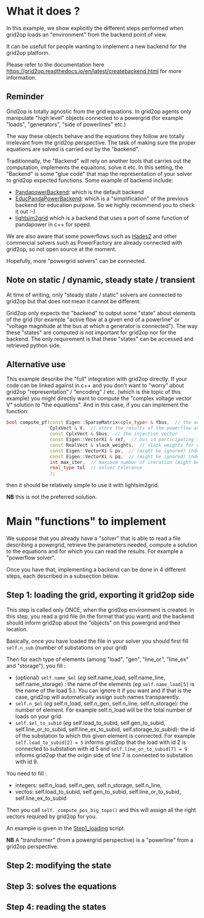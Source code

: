 # What it does ?

In this example, we show explicitly the different steps performed when grid2op loads an "environment"
from the backend point of view.

It can be usefull for people wanting to implement a new backend for the grid2op platform.

Please refer to the documentation here https://grid2op.readthedocs.io/en/latest/createbackend.html 
for more information.

## Reminder

Grid2op is totally agnostic from the grid equations. In grid2op agents only manipulate "high level" objects
connected to a powergrid (for example "loads", "generators", "side of powerlines" etc.)

The way these objects behave and the equations they follow are totally irrelevant from the grid2op perspective. The task of making sure the proper equations are solved is carried out by the "backend".

Traditionnally, the "Backend" will rely on another tools that carries out the computation, implements the equaitons, solve it etc. In this setting, the "Backend" is some "glue code" that map the representation of your solver to grid2op expected functions. Some example of backend include:

- [PandapowerBackend](https://grid2op.readthedocs.io/en/latest/backend.html#grid2op.Backend.PandaPowerBackend): which is the default backend
- [EducPandaPowerBackend](https://github.com/rte-france/Grid2Op/blob/master/grid2op/Backend/EducPandaPowerBackend.py): which is a "simplification" of the previous backend for education purpose. So we highly recommend you to check it out :-)
- [lightsim2grid](https://lightsim2grid.readthedocs.io/en/latest/lightsimbackend.html#lightsim2grid.lightSimBackend.LightSimBackend) which is a backend that uses a port of some function of pandapower in c++ for speed.

We are also aware that some powerflows such as [Hades2](https://github.com/rte-france/hades2-distribution) and other commercial solvers such as PowerFactory are already connected with grid2op, so not open source at the moment.

Hopefully, more "powergrid solvers" can be connected.

## Note on static / dynamic, steady state / transient

At time of writing, only "steady state / static" solvers are connected to grid2op but that does not mean it cannot be different.

Grid2op only expects the "backend" to output some "state" about elements of the grid (for example "active flow at a given end of a powerline" or "voltage magnitude at the bus at which a generator is connected"). The way these "states" are computed is not important for grid2op nor for the backend. The only requirement is that these "states" can be accessed and retrieved python side.

## Alternative use

This example describe the "full" integration with grid2op directly. If your code can be linked against in c++ and you don't want to "worry" about grid2op "representation" / "encoding" / etc. (which is the topic of this example) you might directly want to compute the "complex voltage vector V" solution to "the equations". And in this case, if you can implement the function:

```cpp
bool compute_pf(const Eigen::SparseMatrix<cplx_type> & Ybus,  // the admittance matrix of your system
                CplxVect & V,  // store the results of the powerflow and the Vinit !
                const CplxVect & Sbus,  // the injection vector
                const Eigen::VectorXi & ref,  // bus id participating to the distributed slack
                const RealVect & slack_weights,  // slack weights for each bus
                const Eigen::VectorXi & pv,  // (might be ignored) index of the components of Sbus should be computed
                const Eigen::VectorXi & pq,  // (might be ignored) index of the components of |V| should be computed
                int max_iter,  // maximum number of iteration (might be ignored)
                real_type tol  // solver tolerance 
                );
```

then it should be relatively simple to use it with lightsim2grid.

**NB** this is not the preferred solution.

# Main "functions" to implement

We suppose that you already have a "solver" that is able to read a file describing a powergrid, retrieve the parameters needed, compute a solution to the equations and for which you can read the results. For example a "powerflow solver".

Once you have that, implementing a backend can be done in 4 different steps, each described in a subsection below.

## Step 1: loading the grid, exporting it grid2op side

This step is called only ONCE, when the grid2op environment is created. In this step, you read a grid file (in the format that you want) and the backend should inform grid2op about the "objects" on this powergrid and their location.

Basically, once you have loaded the file in your solver you should first fill `self.n_sub` (number of substations on your grid)

Then for each type of elements (among "load", "gen", "line_or", "line_ex" and "storage"), you fill :

- (optional) `self.name_$el` (*eg* self.name_load, self.name_line, self.name_storage) : the name of the elements (*eg* `self.name_load[5]` is the name of the load 5.). You can ignore it if you want and if that is the case, grid2op will automatically assign such names transparently.
- `self.n_$el` (*eg* self.n_load, self.n_gen, self.n_line, self.n_storage): the number of element. For example self.n_load will be the total number of loads on your grid.
- `self.$el_to_subid` (*eg* self.load_to_subid, self.gen_to_subid, self.line_or_to_subid, self.line_ex_to_subid, self.storage_to_subid): the id of the substation to which this given element is connected. For example `self.load_to_subid[2] = 5` informs grid2op that the load with id 2 is connected to substation with id 5 and `self.line_or_to_subid[7] = 9` informs grid2op that the origin side of line 7 is connected to substation with id 9.

You need to fill :
- integers: self.n_load, self.n_gen, self.n_storage, self.n_line, 
- vectos:  self.load_to_subid, self.gen_to_subid, self.line_or_to_subid, self.line_ex_to_subid

Then you call `self._compute_pos_big_topo()` and this will assign all the right vectors required by grid2op for you.

An example is given in the [Step1_loading](Step1_loading.py) script.

**NB** A "transformer" (from a powergrid perspective) is a "powerline" from a grid2op perspective.

## Step 2: modifying the state

## Step 3: solves the equations

## Step 4: reading the states
